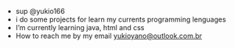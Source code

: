 - sup @yukio166
- i do some projects for learn my currents programming lenguages 
- I’m currently learning java, html and css 
- How to reach me by my email yukioyano@outlook.com.br

<!---
yukio166/yukio166 is a ✨ special ✨ repository because its `README.md` (this file) appears on your GitHub profile.
You can click the Preview link to take a look at your changes.
--->
